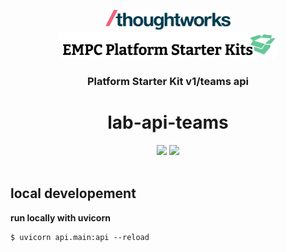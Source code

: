 <div align="center">
	<p>
		<img alt="Thoughtworks Logo" src="https://raw.githubusercontent.com/ThoughtWorks-DPS/static/master/thoughtworks_flamingo_wave.png?sanitize=true" width=200 />
    <br />
		<img alt="DPS Title" src="https://raw.githubusercontent.com/ThoughtWorks-DPS/static/master/EMPCPlatformStarterKitsImage.png" width=350/>
	</p>
  <h3>Platform Starter Kit v1/teams api</h3>
  <h1>lab-api-teams</h1>
  <a href="https://app.circleci.com/pipelines/github/ThoughtWorks-DPS/lab-api-teams"><img src="https://circleci.com/gh/ThoughtWorks-DPS/lab-api-teams.svg?style=shield"></a> <a href="https://opensource.org/licenses/MIT"><img src="https://img.shields.io/github/license/ThoughtWorks-DPS/circleci-remote-docker"></a>
</div>
<br />




## local developement  

**run locally with uvicorn**  

```
$ uvicorn api.main:api --reload
```
